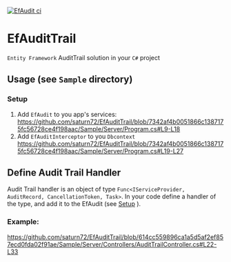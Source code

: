 [![EfAudit ci](https://github.com/saturn72/EfAuditTrail/actions/workflows/cont-delivery.yml/badge.svg)](https://github.com/saturn72/EfAuditTrail/actions/workflows/cont-delivery.yml)
# EfAuditTrail
`Entity Framework` AuditTrail solution in your `C#` project


## Usage (see `Sample` directory)
### Setup
  1. Add `EfAudit` to you app's services:
  https://github.com/saturn72/EfAuditTrail/blob/7342af4b0051866c1387175fc56728ce4f198aac/Sample/Server/Program.cs#L9-L18
  3. Add `EfAuditInterceptor` to you `Dbcontext`
  https://github.com/saturn72/EfAuditTrail/blob/7342af4b0051866c1387175fc56728ce4f198aac/Sample/Server/Program.cs#L19-L27
  
  
## Define Audit Trail Handler
Audit Trail handler is an object of type `Func<IServiceProvider, AuditRecord, CancellationToken, Task>`.
In your code define a handler of the type, and add it to the EfAudit (see [Setup](#setup) ). 

### Example:
https://github.com/saturn72/EfAuditTrail/blob/614cc559896ca1a5d5af2ef857ecd0fda02f91ae/Sample/Server/Controllers/AuditTrailController.cs#L22-L33
